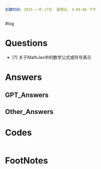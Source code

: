 ```yaml
---
创建时间: 2025-一月-17日  星期五, 4:09:06 下午
---
```

#log 

# Questions

- [?] 关于MathJax中的数学公式或符号表示


# Answers


## GPT_Answers


## Other_Answers


# Codes

```python

```



# FootNotes